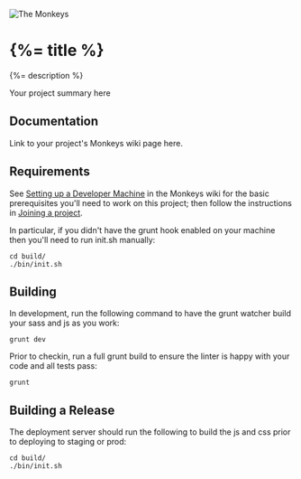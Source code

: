![The Monkeys](http://www.themonkeys.com.au/img/monkey_logo.png)

{%= title %}
=======================

{%= description %}

Your project summary here

Documentation
-------------

Link to your project's Monkeys wiki page here.

Requirements
------------
See [Setting up a Developer Machine][1] in the Monkeys wiki for the basic prerequisites you'll need to work on this
project; then follow the instructions in [Joining a project][2].

In particular, if you didn't have the grunt hook enabled on your machine then you'll need to run init.sh manually:

    cd build/
    ./bin/init.sh

[1]: https://wiki.monkeylabs.com.au/doku.php?id=howtos:development_procedures:setting_up_a_developer_machine
[2]: https://wiki.monkeylabs.com.au/doku.php?id=howtos:development_procedures:joining_a_project

Building
--------
In development, run the following command to have the grunt watcher build your sass and js as you work:

    grunt dev

Prior to checkin, run a full grunt build to ensure the linter is happy with your code and all tests pass:

    grunt

Building a Release
------------------
The deployment server should run the following to build the js and css prior to deploying to staging or prod:

    cd build/
    ./bin/init.sh

